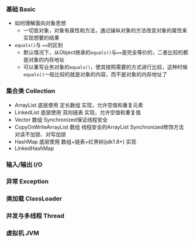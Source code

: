 ### 基础 Basic
- 如何理解面向对象思想  
  - 一切皆对象，对象有属性和方法，通过操纵对象的方法改变对象的属性来实现想要的结果  
- `equals()`与 `==`的区别  
  - 默认情况下，从Object继承的`equals()`与`==`是完全等价的，二者比较的都是对象的内存地址
  - 可以重写业务对象的`equals()`，使其按照需要的方式进行比较，这种时候`equals()`一般比较的就是对象的内容，而不是对象的内存地址了  

### 集合类 Collection
- ArrayList 底层使用 定长数组 实现，允许空值和重复元素
- LinkedList 底层使用 双向链表 实现，允许空值和重复值
- Vector 数组 Synchronized保证线程安全
- CopyOnWriteArrayList 数组 线程安全的ArrayList Synchronized修饰方法 对读不加锁、对写加锁
- HashMap 底层使用 数组+链表+红黑树(jdk1.8+) 实现
- LinkedHashMap 


### 输入/输出 I/O

### 异常 Exception

### 类加载 ClassLoader

### 并发与多线程 Thread

### 虚拟机 JVM